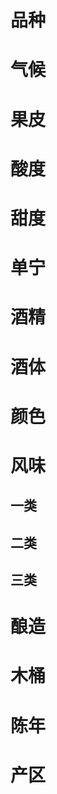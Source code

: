 # 品种



# 气候



# 果皮



# 酸度



# 甜度



# 单宁



# 酒精



# 酒体



# 颜色



# 风味

## 一类



## 二类



## 三类



# 酿造



# 木桶



# 陈年



# 产区


